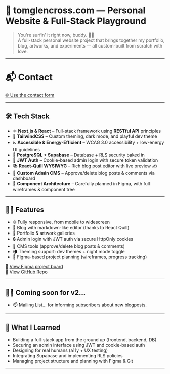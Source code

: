 # 🌊 tomglencross.com — Personal Website & Full-Stack Playground

> You're surfin' it right now, buddy. 🏄‍♂️  
> A full-stack personal website project that brings together my portfolio, blog, artworks, and experiments — all custom-built from scratch with love.

---

# 📬 Contact
[🌐 Use the contact form](https://www.tomglencross.com/about)

---

## 🛠️ Tech Stack

- ⚛️ **Next.js & React** – Full-stack framework using **RESTful API** principles
- 🎨 **TailwindCSS** – Custom theming, dark mode, and playful dev theme
- ♿ **Accessible & Energy-Efficient** – WCAG 3.0 accessibility + low-energy UI guidelines
- 💾 **PostgreSQL + Supabase** – Database + RLS security baked in
- 🧠 **JWT Auth** – Cookie-based admin login with secure token validation
- 📚 **React-Quill WYSIWYG** – Rich blog post editor with live preview ✍️
- 🔐 **Custom Admin CMS** – Approve/delete blog posts & comments via dashboard
- 🧩 **Component Architecture** – Carefully planned in Figma, with full wireframes & component tree

---

## 🧑‍💻 Features

- 🌐 Fully responsive, from mobile to widescreen
- 📝 Blog with markdown-like editor (thanks to React Quill)
- 🎨 Portfolio & artwork galleries
- 🔒 Admin login with JWT auth via secure HttpOnly cookies
- 🧹 CMS tools (approve/delete blog posts & comments)
- 🌘 Theming support: dev themes + night mode toggle
- 🔧 Figma-based project planning (wireframes, progress tracking)

📂 [View Figma project board](https://www.figma.com/board/QLJFEnQSkpcz5B7RYu9ETN/tomglencross.com-project-board?node-id=0-1&p=f&t=lP7eonXJilk17Gzc-0)  
📁 [View GitHub Repo](https://github.com/tomglencross69/tomglencross-site)

---

## 🧑‍💻 Coming soon for v2...

- 📫 Mailing List... for informing subscribers about new blogposts.


---

## 🧠 What I Learned

- Building a full-stack app from the ground up (frontend, backend, DB)
- Securing an admin interface using JWT and cookie-based auth
- Designing for real humans (a11y + UX testing)
- Integrating Supabase and implementing RLS policies
- Managing project structure and planning with Figma & Git

---